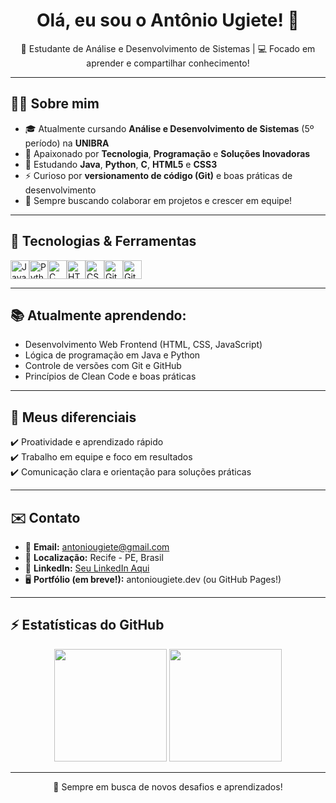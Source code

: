 <h1 align="center">Olá, eu sou o Antônio Ugiete! 👋</h1>

<p align="center">
  🌱 Estudante de Análise e Desenvolvimento de Sistemas | 💻 Focado em aprender e compartilhar conhecimento!  
</p>

---

## 🧑‍💻 Sobre mim

- 🎓 Atualmente cursando **Análise e Desenvolvimento de Sistemas** (5º período) na **UNIBRA**
- 🚀 Apaixonado por **Tecnologia**, **Programação** e **Soluções Inovadoras**
- 🔭 Estudando **Java**, **Python**, **C**, **HTML5** e **CSS3**
- ⚡ Curioso por **versionamento de código (Git)** e boas práticas de desenvolvimento
- 🤝 Sempre buscando colaborar em projetos e crescer em equipe!

---

## 🚀 Tecnologias & Ferramentas

<div style="display: flex; flex-direction: row;">
  <img height="30" src="https://cdn.jsdelivr.net/gh/devicons/devicon/icons/java/java-original.svg" alt="Java" />
  <img height="30" src="https://cdn.jsdelivr.net/gh/devicons/devicon/icons/python/python-original.svg" alt="Python" />
  <img height="30" src="https://cdn.jsdelivr.net/gh/devicons/devicon/icons/c/c-original.svg" alt="C" />
  <img height="30" src="https://cdn.jsdelivr.net/gh/devicons/devicon/icons/html5/html5-original.svg" alt="HTML5" />
  <img height="30" src="https://cdn.jsdelivr.net/gh/devicons/devicon/icons/css3/css3-original.svg" alt="CSS3" />
  <img height="30" src="https://cdn.jsdelivr.net/gh/devicons/devicon/icons/git/git-original.svg" alt="Git" />
  <img height="30" src="https://cdn.jsdelivr.net/gh/devicons/devicon/icons/github/github-original.svg" alt="GitHub" />
</div>

---

## 📚 Atualmente aprendendo:
- Desenvolvimento Web Frontend (HTML, CSS, JavaScript)
- Lógica de programação em Java e Python
- Controle de versões com Git e GitHub
- Princípios de Clean Code e boas práticas

---

## 🌟 Meus diferenciais
✔️ Proatividade e aprendizado rápido  
✔️ Trabalho em equipe e foco em resultados  
✔️ Comunicação clara e orientação para soluções práticas  

---

## ✉️ Contato

- 📧 **Email:** antoniougiete@gmail.com  
- 📍 **Localização:** Recife - PE, Brasil  
- 💼 **LinkedIn:** [Seu LinkedIn Aqui](#)  
- 🖥️ **Portfólio (em breve!):** antoniougiete.dev (ou GitHub Pages!)

---

## ⚡ Estatísticas do GitHub

<p align="center">
  <img height="180em" src="https://github-readme-stats.vercel.app/api?username=antoniougiete&show_icons=true&theme=radical"/>
  <img height="180em" src="https://github-readme-stats.vercel.app/api/top-langs/?username=antoniougiete&layout=compact&theme=radical"/>
</p>

---

<p align="center">🚀 Sempre em busca de novos desafios e aprendizados!</p>
